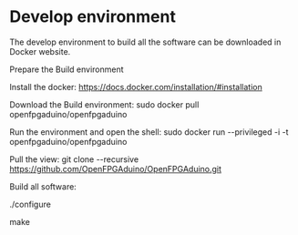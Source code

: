# Develop environment
The develop environment to build all the software can be downloaded in Docker website.

Prepare the Build environment

Install the docker: https://docs.docker.com/installation/#installation

Download the Build environment:
sudo docker pull openfpgaduino/openfpgaduino

Run the environment and open the shell:
sudo docker run --privileged -i -t openfpgaduino/openfpgaduino

Pull the view:
git clone --recursive https://github.com/OpenFPGAduino/OpenFPGAduino.git

Build all software:

./configure

make
